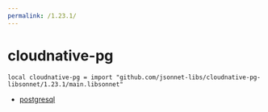 ```yaml
---
permalink: /1.23.1/
---
```


# cloudnative-pg

```jsonnet
local cloudnative-pg = import "github.com/jsonnet-libs/cloudnative-pg-libsonnet/1.23.1/main.libsonnet"
```



* [postgresql](postgresql/index.md)